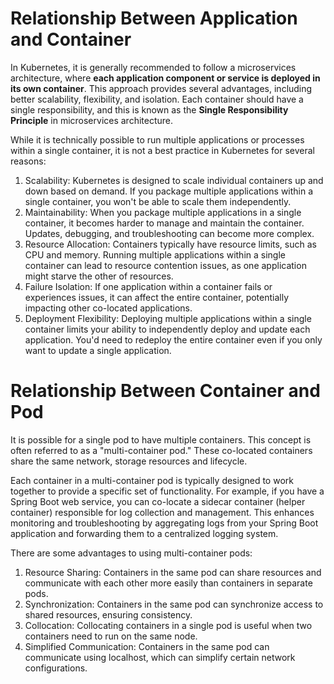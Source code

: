 # Relationship Between Application and Container

In Kubernetes, it is generally recommended to follow a microservices architecture, where **each application component or service is deployed in its own container**. This approach provides several advantages, including better scalability, flexibility, and isolation. Each container should have a single responsibility, and this is known as the **Single Responsibility Principle** in microservices architecture.

While it is technically possible to run multiple applications or processes within a single container, it is not a best practice in Kubernetes for several reasons:

1. Scalability: Kubernetes is designed to scale individual containers up and down based on demand. If you package multiple applications within a single container, you won't be able to scale them independently.
2. Maintainability: When you package multiple applications in a single container, it becomes harder to manage and maintain the container. Updates, debugging, and troubleshooting can become more complex.
3. Resource Allocation: Containers typically have resource limits, such as CPU and memory. Running multiple applications within a single container can lead to resource contention issues, as one application might starve the other of resources.
4. Failure Isolation: If one application within a container fails or experiences issues, it can affect the entire container, potentially impacting other co-located applications.
5. Deployment Flexibility: Deploying multiple applications within a single container limits your ability to independently deploy and update each application. You'd need to redeploy the entire container even if you only want to update a single application.

# Relationship Between Container and Pod
It is possible for a single pod to have multiple containers. This concept is often referred to as a "multi-container pod." These co-located containers share the same network, storage resources and lifecycle.

Each container in a multi-container pod is typically designed to work together to provide a specific set of functionality. For example, if you have a Spring Boot web service, you can co-locate a sidecar container (helper container) responsible for log collection and management. This enhances monitoring and troubleshooting by aggregating logs from your Spring Boot application and forwarding them to a centralized logging system.

There are some advantages to using multi-container pods:

1. Resource Sharing: Containers in the same pod can share resources and communicate with each other more easily than containers in separate pods.
2. Synchronization: Containers in the same pod can synchronize access to shared resources, ensuring consistency.
3. Collocation: Collocating containers in a single pod is useful when two containers need to run on the same node.
4. Simplified Communication: Containers in the same pod can communicate using localhost, which can simplify certain network configurations.